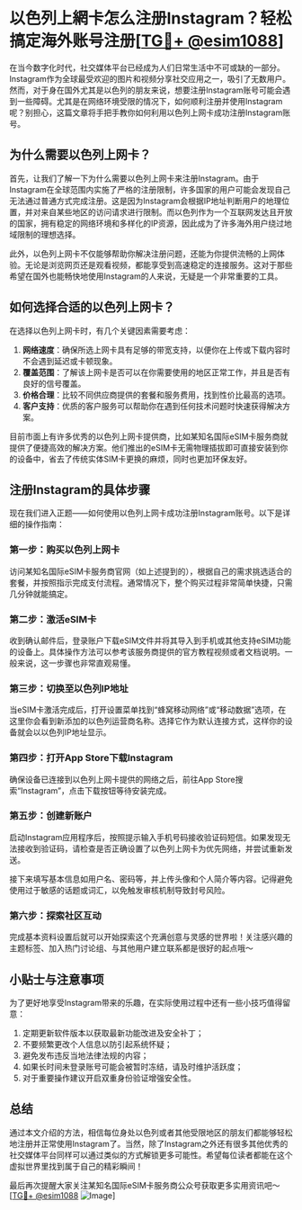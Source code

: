 # 以色列上網卡怎么注册Instagram？轻松搞定海外账号注册[[TG💪+ @esim1088](https://t.me/s/esim1088)]

在当今数字化时代，社交媒体平台已经成为人们日常生活中不可或缺的一部分。Instagram作为全球最受欢迎的图片和视频分享社交应用之一，吸引了无数用户。然而，对于身在国外尤其是以色列的朋友来说，想要注册Instagram账号可能会遇到一些障碍。尤其是在网络环境受限的情况下，如何顺利注册并使用Instagram呢？别担心，这篇文章将手把手教你如何利用以色列上网卡成功注册Instagram账号。

## 为什么需要以色列上网卡？

首先，让我们了解一下为什么需要以色列上网卡来注册Instagram。由于Instagram在全球范围内实施了严格的注册限制，许多国家的用户可能会发现自己无法通过普通方式完成注册。这是因为Instagram会根据IP地址判断用户的地理位置，并对来自某些地区的访问请求进行限制。而以色列作为一个互联网发达且开放的国家，拥有稳定的网络环境和多样化的IP资源，因此成为了许多海外用户绕过地域限制的理想选择。

此外，以色列上网卡不仅能够帮助你解决注册问题，还能为你提供流畅的上网体验。无论是浏览网页还是观看视频，都能享受到高速稳定的连接服务。这对于那些希望在国外也能畅快地使用Instagram的人来说，无疑是一个非常重要的工具。

## 如何选择合适的以色列上网卡？

在选择以色列上网卡时，有几个关键因素需要考虑：

1. **网络速度**：确保所选上网卡具有足够的带宽支持，以便你在上传或下载内容时不会遇到延迟或卡顿现象。
2. **覆盖范围**：了解该上网卡是否可以在你需要使用的地区正常工作，并且是否有良好的信号覆盖。
3. **价格合理**：比较不同供应商提供的套餐和服务费用，找到性价比最高的选项。
4. **客户支持**：优质的客户服务可以帮助你在遇到任何技术问题时快速获得解决方案。

目前市面上有许多优秀的以色列上网卡提供商，比如某知名国际eSIM卡服务商就提供了便捷高效的解决方案。他们推出的eSIM卡无需物理插拔即可直接安装到你的设备中，省去了传统实体SIM卡更换的麻烦，同时也更加环保友好。

## 注册Instagram的具体步骤

现在我们进入正题——如何使用以色列上网卡成功注册Instagram账号。以下是详细的操作指南：

### 第一步：购买以色列上网卡

访问某知名国际eSIM卡服务商官网（如上述提到的），根据自己的需求挑选适合的套餐，并按照指示完成支付流程。通常情况下，整个购买过程非常简单快捷，只需几分钟就能搞定。

### 第二步：激活eSIM卡

收到确认邮件后，登录账户下载eSIM文件并将其导入到手机或其他支持eSIM功能的设备上。具体操作方法可以参考该服务商提供的官方教程视频或者文档说明。一般来说，这一步骤也非常直观易懂。

### 第三步：切换至以色列IP地址

当eSIM卡激活完成后，打开设置菜单找到“蜂窝移动网络”或“移动数据”选项，在这里你会看到新添加的以色列运营商名称。选择它作为默认连接方式，这样你的设备就会以以色列IP地址显示。

### 第四步：打开App Store下载Instagram

确保设备已连接到以色列上网卡提供的网络之后，前往App Store搜索“Instagram”，点击下载按钮等待安装完成。

### 第五步：创建新账户

启动Instagram应用程序后，按照提示输入手机号码接收验证码短信。如果发现无法接收到验证码，请检查是否正确设置了以色列上网卡为优先网络，并尝试重新发送。

接下来填写基本信息如用户名、密码等，并上传头像和个人简介等内容。记得避免使用过于敏感的话题或词汇，以免触发审核机制导致封号风险。

### 第六步：探索社区互动

完成基本资料设置后就可以开始探索这个充满创意与灵感的世界啦！关注感兴趣的主题标签、加入热门讨论组、与其他用户建立联系都是很好的起点哦～

## 小贴士与注意事项

为了更好地享受Instagram带来的乐趣，在实际使用过程中还有一些小技巧值得留意：

1. 定期更新软件版本以获取最新功能改进及安全补丁；
2. 不要频繁更改个人信息以防引起系统怀疑；
3. 避免发布违反当地法律法规的内容；
4. 如果长时间未登录账号可能会被暂时冻结，请及时维护活跃度；
5. 对于重要操作建议开启双重身份验证增强安全性。

## 总结

通过本文介绍的方法，相信每位身处以色列或者其他受限地区的朋友们都能够轻松地注册并正常使用Instagram了。当然，除了Instagram之外还有很多其他优秀的社交媒体平台同样可以通过类似的方式解锁更多可能性。希望每位读者都能在这个虚拟世界里找到属于自己的精彩瞬间！

最后再次提醒大家关注某知名国际eSIM卡服务商公众号获取更多实用资讯吧～[[TG💪+ @esim1088](https://t.me/s/esim1088) ![Image](https://i.postimg.cc/4NQfJmqS/Snipaste-2025-05-13-00-14-12.png)]